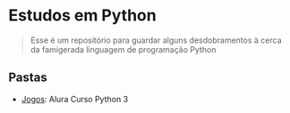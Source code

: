 # Estudos em Python

> Esse é um repositório para guardar alguns desdobramentos à cerca da famigerada linguagem de programação Python

## Pastas

- [Jogos](https://github.com/isaquetdiniz/estudosPython/tree/main/jogos): Alura Curso Python 3
